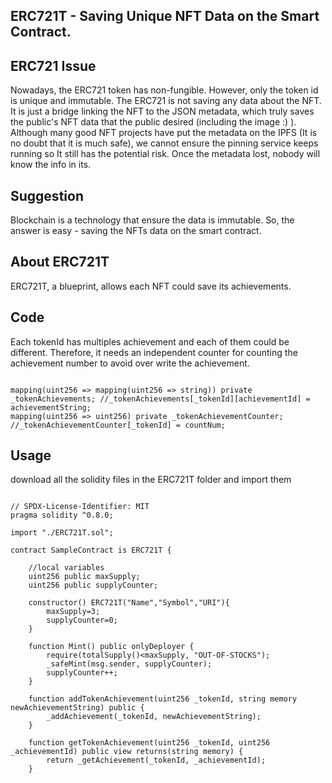 ## ERC721T - Saving Unique NFT Data on the Smart Contract.

## ERC721 Issue
Nowadays, the ERC721 token has non-fungible. However, only the token id is unique and immutable. The ERC721 is not saving any data about the NFT. It is just a bridge linking the NFT to the JSON metadata, which truly saves the public's NFT data that the public desired (including the image :) ). Although many good NFT projects have put the metadata on the IPFS (It is no doubt that it is much safe), we cannot ensure the pinning service keeps running so It still has the potential risk. Once the metadata lost, nobody will know the info in its.

## Suggestion
Blockchain is a technology that ensure the data is immutable. So, the answer is easy - saving the NFTs data on the smart contract.

## About ERC721T
ERC721T, a blueprint, allows each NFT could save its achievements.

## Code
Each tokenId has multiples achievement and each of them could be different. Therefore, it needs an independent counter for counting the achievement number to avoid over write the achievement.

```solidity

mapping(uint256 => mapping(uint256 => string)) private _tokenAchievements; //_tokenAchievements[_tokenId][achievementId] = achievementString;
mapping(uint256 => uint256) private _tokenAchievementCounter; //_tokenAchievementCounter[_tokenId] = countNum;

```

## Usage
download all the solidity files in the ERC721T folder and import them

```solidity

// SPDX-License-Identifier: MIT
pragma solidity ^0.8.0;

import "./ERC721T.sol";

contract SampleContract is ERC721T {

    //local variables
    uint256 public maxSupply;
    uint256 public supplyCounter;

    constructor() ERC721T("Name","Symbol","URI"){
        maxSupply=3;
        supplyCounter=0;
    }

    function Mint() public onlyDeployer {
        require(totalSupply()<maxSupply, "OUT-OF-STOCKS");
        _safeMint(msg.sender, supplyCounter);
        supplyCounter++;
    }

    function addTokenAchievement(uint256 _tokenId, string memory newAchievementString) public {
        _addAchievement(_tokenId, newAchievementString);
    }

    function getTokenAchievement(uint256 _tokenId, uint256 _achievementId) public view returns(string memory) {
        return _getAchievement(_tokenId, _achievementId);
    }

```
